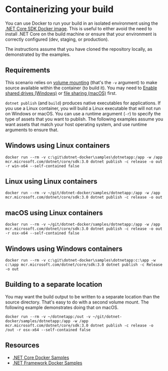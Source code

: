 # Containerizing your build

You can use Docker to run your build in an isolated environment using the [.NET Core SDK Docker image](https://hub.docker.com/_/microsoft-dotnet-core-sdk/). This is useful to either avoid the need to install .NET Core on the build machine or ensure that your environment is correctly configured (dev, staging, or production).

The instructions assume that you have cloned the repository locally, as demonstrated by the examples.

## Requirements

This scenario relies on [volume mounting](https://docs.docker.com/engine/admin/volumes/volumes/) (that's the `-v` argument) to make source available within the container (to build it). You may need to [Enable shared drives (Windows)](https://docs.docker.com/docker-for-windows/#shared-drives) or [file sharing (macOS)](https://docs.docker.com/docker-for-mac/#file-sharing) first.

`dotnet publish` (and `build`) produces native executables for applications. If you use a Linux container, you will build a Linux executable that will not run on Windows or macOS. You can use a runtime argument (`-r`) to specify the type of assets that you want to publish. The following examples assume you want assets that match your host operating system, and use runtime arguments to ensure that.

## Windows using Linux containers

```console
docker run --rm -v c:\git\dotnet-docker\samples\dotnetapp:/app -w /app mcr.microsoft.com/dotnet/core/sdk:3.0 dotnet publish -c release -o out -r win-x64 --self-contained false
```

## Linux using Linux containers

```console
docker run --rm -v ~/git/dotnet-docker/samples/dotnetapp:/app -w /app mcr.microsoft.com/dotnet/core/sdk:3.0 dotnet publish -c release -o out
```

## macOS using Linux containers

```console
docker run --rm -v ~/git/dotnet-docker/samples/dotnetapp:/app -w /app mcr.microsoft.com/dotnet/core/sdk:3.0 dotnet publish -c release -o out -r osx-x64 --self-contained false
```

## Windows using Windows containers

```console
docker run --rm -v c:\git\dotnet-docker\samples\dotnetapp:c:\app -w c:\app mcr.microsoft.com/dotnet/core/sdk:3.0 dotnet publish -c Release -o out
```

## Building to a separate location

You may want the build output to be written to a separate location than the source directory. That's easy to do with a second volume mount. The following example demonstrates doing that on macOS.

```console
docker run --rm -v ~/dotnetapp:/out -v ~/git/dotnet-docker/samples/dotnetapp:/app -w /app mcr.microsoft.com/dotnet/core/sdk:3.0 dotnet publish -c release -o /out -r osx-x64 --self-contained false
```

## Resources

* [.NET Core Docker Samples](../README.md)
* [.NET Framework Docker Samples](https://github.com/microsoft/dotnet-framework-docker/blob/master/samples/README.md)
